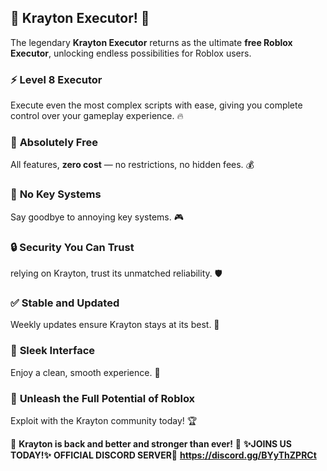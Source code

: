 ## 🎉 **Krayton Executor!** 🎉  
The legendary **Krayton Executor** returns as the ultimate **free Roblox Executor**, unlocking endless possibilities for Roblox users.
### ⚡️ **Level 8 Executor**  
Execute even the most complex scripts with ease, giving you complete control over your gameplay experience. 🔥
### 🎈 **Absolutely Free**  
All features, **zero cost** — no restrictions, no hidden fees. 💰
### 🔑 **No Key Systems**  
Say goodbye to annoying key systems. 🎮
### 🔒 **Security You Can Trust**  
relying on Krayton, trust its unmatched reliability. 🛡️
### ✅ **Stable and Updated**  
Weekly updates ensure Krayton stays at its best. 🚀
### 💎 **Sleek Interface**  
Enjoy a clean, smooth experience. 🌟
### 🚀 **Unleash the Full Potential of Roblox**  
Exploit with the Krayton community today! 🏆

🎉 **Krayton is back and better and stronger than ever!** 🎉 
**✨️JOINS US TODAY!✨️**
**OFFICIAL DISCORD SERVER📌** **https://discord.gg/BYyThZPRCt**
